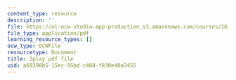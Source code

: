 ```yaml
---
content_type: resource
description: ''
file: https://ol-ocw-studio-app-production.s3.amazonaws.com/courses/16-687-private-pilot-ground-school-january-iap-2019/a69398b515ec95bdc468f830e40a7455_AYF3spOVbBk.pdf
file_type: application/pdf
learning_resource_types: []
ocw_type: OCWFile
resourcetype: Document
title: 3play pdf file
uid: a69398b5-15ec-95bd-c468-f830e40a7455
---
```

